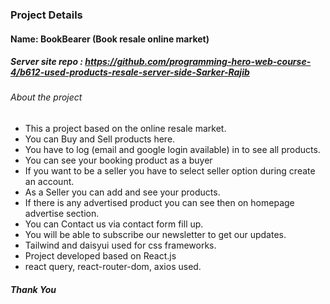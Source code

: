 ### Project Details
#### Name: BookBearer (Book resale online market)

##### Server site repo : https://github.com/programming-hero-web-course-4/b612-used-products-resale-server-side-Sarker-Rajib

###### About the project
* This a project based on the online resale market.
* You can Buy and Sell products here.
* You have to log (email and google login available) in to see all products.
* You can see your booking product as a buyer
* If you want to be a seller you have to select seller option during create an account. 
* As a Seller you can add and see your products.
* If there is any advertised product you can see then on homepage advertise section.
* You can Contact us via contact form fill up.
* You will be able to subscribe our newsletter to get our updates.
* Tailwind and daisyui used for css frameworks.
* Project developed based on React.js 
* react query, react-router-dom, axios used.

##### Thank You